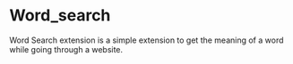 # Word_search

Word Search extension is a simple extension to get the meaning of a word while going through a website. 
